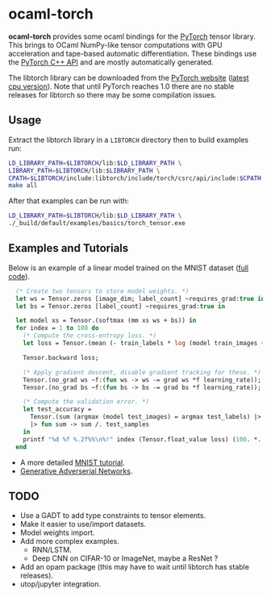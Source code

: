 # ocaml-torch
__ocaml-torch__ provides some ocaml bindings for the [PyTorch](https://pytorch.org) tensor library.
This brings to OCaml NumPy-like tensor computations with GPU acceleration and tape-based automatic
differentiation.
These bindings use the [PyTorch C++ API](https://pytorch.org/cppdocs/) and are mostly automatically generated.


The libtorch library can be downloaded from the [PyTorch website](https://pytorch.org/resources) ([latest cpu version](https://download.pytorch.org/libtorch/nightly/cpu/libtorch-shared-with-deps-latest.zip)).
Note that until PyTorch reaches 1.0 there are no stable releases for libtorch so there
may be some compilation issues.

## Usage
Extract the libtorch library in a `LIBTORCH` directory then to build examples run:

```bash
LD_LIBRARY_PATH=$LIBTORCH/lib:$LD_LIBRARY_PATH \
LIBRARY_PATH=$LIBTORCH/lib:$LIBRARY_PATH \
CPATH=$LIBTORCH/include:libtorch/include/torch/csrc/api/include:$CPATH \
make all
```

After that examples can be run with:
```bash
LD_LIBRARY_PATH=$LIBTORCH/lib:$LD_LIBRARY_PATH \
./_build/default/examples/basics/torch_tensor.exe
```

## Examples and Tutorials

Below is an example of a linear model trained on the MNIST dataset ([full
code](https://github.com/LaurentMazare/ocaml-torch/blob/master/examples/mnist/linear.ml)).

```ocaml
  (* Create two tensors to store model weights. *)
  let ws = Tensor.zeros [image_dim; label_count] ~requires_grad:true in
  let bs = Tensor.zeros [label_count] ~requires_grad:true in

  let model xs = Tensor.(softmax (mm xs ws + bs)) in
  for index = 1 to 100 do
    (* Compute the cross-entropy loss. *)
    let loss = Tensor.(mean (- train_labels * log (model train_images +f 1e-6))) in

    Tensor.backward loss;

    (* Apply gradient descent, disable gradient tracking for these. *)
    Tensor.(no_grad ws ~f:(fun ws -> ws -= grad ws *f learning_rate));
    Tensor.(no_grad bs ~f:(fun bs -> bs -= grad bs *f learning_rate));

    (* Compute the validation error. *)
    let test_accuracy =
      Tensor.(sum (argmax (model test_images) = argmax test_labels) |> float_value)
      |> fun sum -> sum /. test_samples
    in
    printf "%d %f %.2f%%\n%!" index (Tensor.float_value loss) (100. *. test_accuracy);
  end

```

* A more detailed [MNIST tutorial](https://github.com/LaurentMazare/ocaml-torch/tree/master/examples/mnist).
* [Generative Adverserial Networks](https://github.com/LaurentMazare/ocaml-torch/blob/master/examples/gan).

## TODO

* Use a GADT to add type constraints to tensor elements.
* Make it easier to use/import datasets.
* Model weights import.
* Add more complex examples.
    * RNN/LSTM.
    * Deep CNN on CIFAR-10 or ImageNet, maybe a ResNet ?
* Add an opam package (this may have to wait until libtorch has stable releases).
* utop/jupyter integration.
